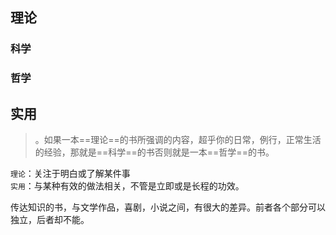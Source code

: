 


## 理论
### 科学
### 哲学
## 实用

>。如果一本==理论==的书所强调的内容，超乎你的日常，例行，正常生活的经验，那就是==科学==的书否则就是一本==哲学==的书。

`理论`：关注于明白或了解某件事	
`实用`：与某种有效的做法相关，不管是立即或是长程的功效。

传达知识的书，与文学作品，喜剧，小说之间，有很大的差异。前者各个部分可以独立，后者却不能。